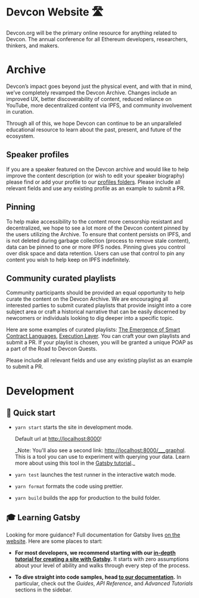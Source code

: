 # Devcon Website 🛣️

Devcon.org will be the primary online resource for anything related to Devcon. The annual conference for all Ethereum developers, researchers, thinkers, and makers.

# Archive

Devcon’s impact goes beyond just the physical event, and with that in mind, we’ve completely revamped the Devcon Archive. Changes include an improved UX, better discoverability of content, reduced reliance on YouTube, more decentralized content via IPFS, and community involvement in curation. 

Through all of this, we hope Devcon can continue to be an unparalleled educational resource to learn about the past, present, and future of the ecosystem.

## Speaker profiles

If you are a speaker featured on the Devcon archive and would like to help improve the content description (or wish to edit your speaker biography) please find or add your profile to our [profiles folders](./src/content/profiles). Please include all relevant fields and use any existing profile as an example to submit a PR.

## Pinning 

To help make accessibility to the content more censorship resistant and decentralized, we hope to see a lot more of the Devcon content pinned by the users utilizing the Archive. To ensure that content persists on IPFS, and is not deleted during garbage collection (process to remove stale content), data can be pinned to one or more IPFS nodes. Pinning gives you control over disk space and data retention. Users can use that control to pin any content you wish to help keep on IPFS indefinitely.

## Community curated playlists

Community participants should be provided an equal opportunity to help curate the content on the Devcon Archive. We are encouraging all interested parties to submit curated playlists that provide insight into a core subject area or craft a historical narrative that can be easily discerned by newcomers or individuals looking to dig deeper into a specific topic. 

Here are some examples of curated playlists: [The Emergence of Smart Contract Languages](./src/content/archive/playlists/smart-contract-languages.md), [Execution Layer](./src/content/archive/playlists/execution-layer.md). You can craft your own playlists and submit a PR. If your playlist is chosen, you will be granted a unique POAP as a part of the Road to Devcon Quests.

Please include all relevant fields and use any existing playlist as an example to submit a PR.

# Development
## 🚀 Quick start

- `yarn start` starts the site in development mode.

  Default url at [http://localhost:8000](http://localhost:8000)!

  \_Note: You'll also see a second link: [http://localhost:8000/\_\_\_graphql](http://localhost:8000/___graphql). This is a tool you can use to experiment with querying your data. Learn more about using this tool in the [Gatsby tutorial](https://www.gatsbyjs.com/tutorial/part-five/#introducing-graphiql).\_

- `yarn test` launches the test runner in the interactive watch mode.
- `yarn format` formats the code using prettier.
- `yarn build` builds the app for production to the build folder.

## 🎓 Learning Gatsby

Looking for more guidance? Full documentation for Gatsby lives [on the website](https://www.gatsbyjs.com/). Here are some places to start:

- **For most developers, we recommend starting with our [in-depth tutorial for creating a site with Gatsby](https://www.gatsbyjs.com/tutorial/).** It starts with zero assumptions about your level of ability and walks through every step of the process.

- **To dive straight into code samples, head [to our documentation](https://www.gatsbyjs.com/docs/).** In particular, check out the _Guides_, _API Reference_, and _Advanced Tutorials_ sections in the sidebar.
